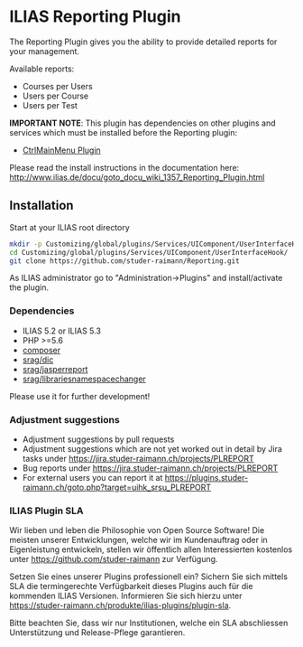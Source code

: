 ILIAS Reporting Plugin
======================

The Reporting Plugin gives you the ability to provide detailed reports for your management.

Available reports:
- Courses per Users
- Users per Course
- Users per Test

**IMPORTANT NOTE**: This plugin has dependencies on other plugins and services which must be installed before the Reporting plugin:
* [CtrlMainMenu Plugin](https://github.com/studer-raimann/CtrlMainMenu)

Please read the install instructions in the documentation here:
http://www.ilias.de/docu/goto_docu_wiki_1357_Reporting_Plugin.html

Installation
------------
Start at your ILIAS root directory
```bash
mkdir -p Customizing/global/plugins/Services/UIComponent/UserInterfaceHook/
cd Customizing/global/plugins/Services/UIComponent/UserInterfaceHook/
git clone https://github.com/studer-raimann/Reporting.git
```
As ILIAS administrator go to "Administration->Plugins" and install/activate the plugin.

### Dependencies
* ILIAS 5.2 or ILIAS 5.3
* PHP >=5.6
* [composer](https://getcomposer.org)
* [srag/dic](https://packagist.org/packages/srag/dic)
* [srag/jasperreport](https://packagist.org/packages/srag/jasperreport)
* [srag/librariesnamespacechanger](https://packagist.org/packages/srag/librariesnamespacechanger)

Please use it for further development!

### Adjustment suggestions
* Adjustment suggestions by pull requests
* Adjustment suggestions which are not yet worked out in detail by Jira tasks under https://jira.studer-raimann.ch/projects/PLREPORT
* Bug reports under https://jira.studer-raimann.ch/projects/PLREPORT
* For external users you can report it at https://plugins.studer-raimann.ch/goto.php?target=uihk_srsu_PLREPORT

### ILIAS Plugin SLA
Wir lieben und leben die Philosophie von Open Source Software! Die meisten unserer Entwicklungen, welche wir im Kundenauftrag oder in Eigenleistung entwickeln, stellen wir öffentlich allen Interessierten kostenlos unter https://github.com/studer-raimann zur Verfügung.

Setzen Sie eines unserer Plugins professionell ein? Sichern Sie sich mittels SLA die termingerechte Verfügbarkeit dieses Plugins auch für die kommenden ILIAS Versionen. Informieren Sie sich hierzu unter https://studer-raimann.ch/produkte/ilias-plugins/plugin-sla.

Bitte beachten Sie, dass wir nur Institutionen, welche ein SLA abschliessen Unterstützung und Release-Pflege garantieren.
